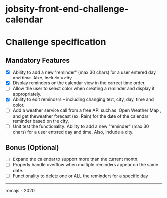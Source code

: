 # jobsity-front-end-challenge-calendar

# Challenge specification

## Mandatory Features

- [x] Ability to add a new "reminder" (max 30 chars) for a user entered day and time. Also, include a city.
- [x] Display reminders on the calendar view in the correct time order.
- [ ] Allow the user to select color when creating a reminder and display it appropriately.
- [x] Ability to edit reminders – including changing text, city, day, time and color.
- [ ] Add a weather service call from a free API such as ​ Open Weather Map​ , and get theweather forecast (ex. Rain) for the date of the calendar reminder based on the city.
- [ ] Unit test the functionality: ​ Ability to add a new "reminder" (max 30 chars) for a user entered day and time. Also, include a city.

## Bonus (Optional)

- [ ] Expand the calendar to support more than the current month.
- [ ] Properly handle overflow when multiple reminders appear on the same date.
- [ ] Functionality to delete one or ALL the reminders for a specific day

---

romajs - 2020
